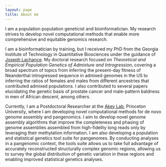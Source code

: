 ```yaml
---
layout: page
title: About me
---
```


I am a population population geneticist and bioinformatician. My research strives to develop novel computational methods that enable more comprehensive and equitable genomics research. 

I am a bioinformatician by training, but I received my PhD from the Georgia Institute of Technology in Quantitative Biosciences under the guidance of [Joseph Lachance](https://popgen.gatech.edu/). My doctoral research focused on *Theoretical and Empirical Population Genetics of Admixture and Introgression*, covering a broad spectrum of topics from inferring the present-day fitness of Neanderthal introgressed sequence in admixed genomes in the US to inferring the ratios of females and males from different ancestries that contributed admixed populations. I also contributed to several papers elucidating the genetic basis of prostate cancer and male-pattern baldness in men of African descent, among others.

Currently, I am a Postdoctoral Researcher at the [Akey Lab](https://akeylab.princeton.edu/), Princeton University, where I am developing novel computational methods for de novo genome assembly and pangenomics. I aim to develop novel genome assembly algorithms that improve the completeness and phasing of genome assemblies assembled from high-fidelity long reads only by leveraging their methylation information. I am also developing a population and statistical genetics tool suite for pangenomes. By conducting analyses in a pangenomic context, the tools suite allows us to take full advantage of accurately reconstructed structurally complex genomic regions, allowing us to survey the global distribution of genetic variation in these regions and enabling improved statistical genetics analyses.
